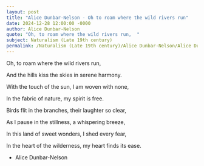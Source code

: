 ```yaml
---
layout: post
title: "Alice Dunbar-Nelson - Oh to roam where the wild rivers run"
date: 2024-12-28 12:00:00 -0000
author: Alice Dunbar-Nelson
quote: "Oh, to roam where the wild rivers run,  "
subject: Naturalism (Late 19th century)
permalink: /Naturalism (Late 19th century)/Alice Dunbar-Nelson/Alice Dunbar-Nelson - Oh to roam where the wild rivers run
---
```


Oh, to roam where the wild rivers run,  

And the hills kiss the skies in serene harmony.  

With the touch of the sun, I am woven with none,  

In the fabric of nature, my spirit is free.


Birds flit in the branches, their laughter so clear,  

As I pause in the stillness, a whispering breeze,  

In this land of sweet wonders, I shed every fear,  

In the heart of the wilderness, my heart finds its ease.

- Alice Dunbar-Nelson
